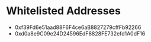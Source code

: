 # Whitelisted Addresses

- 0xf39Fd6e51aad88F6F4ce6aB8827279cffFb92266
- 0xd0a8e9C09e24D24596EdF8828FE732efd1A0dF16
